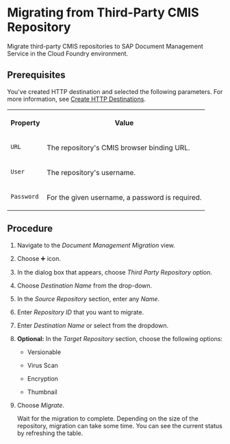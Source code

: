 <!-- loioa02649a4837e4c838433ea5c1f144efc -->

<link rel="stylesheet" type="text/css" href="../css/sap-icons.css"/>

# Migrating from Third-Party CMIS Repository

Migrate third-party CMIS repositories to SAP Document Management Service in the Cloud Foundry environment.



<a name="loioa02649a4837e4c838433ea5c1f144efc__prereq_hgt_vw3_crb"/>

## Prerequisites

You've created HTTP destination and selected the following parameters. For more information, see [Create HTTP Destinations](https://help.sap.com/viewer/cca91383641e40ffbe03bdc78f00f681/Cloud/en-US/783fa1c418a244d0abb5f153e69ca4ce.html).


<table>
<tr>
<th valign="top">

Property



</th>
<th valign="top">

Value



</th>
</tr>
<tr>
<td valign="top">

`URL`



</td>
<td valign="top">

The repository's CMIS browser binding URL.



</td>
</tr>
<tr>
<td valign="top">

`User` 



</td>
<td valign="top">

The repository's username.



</td>
</tr>
<tr>
<td valign="top">

`Password` 



</td>
<td valign="top">

For the given username, a password is required.



</td>
</tr>
</table>



## Procedure

1.  Navigate to the *Document Management Migration* view.

2.  Choose :heavy_plus_sign: icon.

3.  In the dialog box that appears, choose *Third Party Repository* option.

4.  Choose *Destination Name* from the drop-down.

5.  In the *Source Repository* section, enter any *Name*.

6.  Enter *Repository ID* that you want to migrate.

7.  Enter *Destination Name* or select from the dropdown.

8.  **Optional:** In the *Target Repository* section, choose the following options:

    -   Versionable

    -   Virus Scan

    -   Encryption

    -   Thumbnail


9.  Choose *Migrate*.

    Wait for the migration to complete. Depending on the size of the repository, migration can take some time. You can see the current status by refreshing the table.


